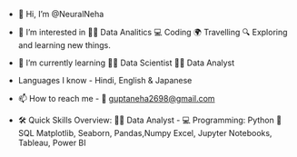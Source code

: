- 👋 Hi, I’m @NeuralNeha
- 👀 I’m interested in
           👩‍💼 Data Analitics
           💻 Coding
           🌍 Travelling
           🔍 Exploring and learning new things.
- 🌱 I’m currently learning
           👩‍💻 Data Scientist
           👩‍💼 Data Analyst
- Languages I know - Hindi,
                     English &
                     Japanese 
- 📫 How to reach me - 📧 guptaneha2698@gmail.com

- 🛠️ Quick Skills Overview:
   👩‍💼 Data Analyst -
          💻 Programming: Python 🐍
              SQL
              Matplotlib, Seaborn, Pandas,Numpy
              Excel, Jupyter Notebooks, Tableau, Power BI
          
<!---
NeuralNeha/NeuralNeha is a ✨ special ✨ repository because its `README.md` (this file) appears on your GitHub profile.
You can click the Preview link to take a look at your changes.
--->
